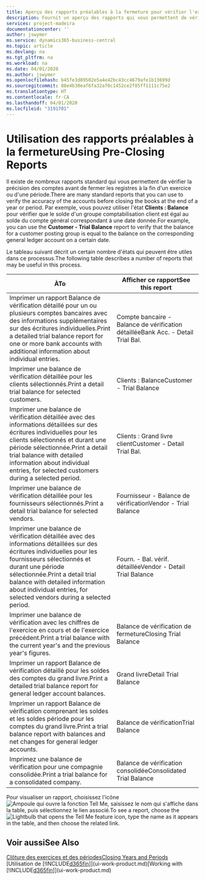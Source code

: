 ```yaml
---
title: Aperçu des rapports préalables à la fermeture pour vérifier l'exactitude des comptes | Microsoft Docs
description: Fournit un aperçu des rapports qui vous permettent de vérifier l'exactitude des comptes avant de fermer les registres à la fin d'un exercice ou d'une période.
services: project-madeira
documentationcenter: ''
author: jswymer
ms.service: dynamics365-business-central
ms.topic: article
ms.devlang: na
ms.tgt_pltfrm: na
ms.workload: na
ms.date: 04/01/2020
ms.author: jswymer
ms.openlocfilehash: b45fe3d89502e5a4e42bc43cc4679afe1b13699d
ms.sourcegitcommit: 88e4b30eaf6fa32af0c1452ce2f85ff1111c75e2
ms.translationtype: HT
ms.contentlocale: fr-CA
ms.lasthandoff: 04/01/2020
ms.locfileid: "3191701"
---
```

# <a name="using-pre-closing-reports"></a><span data-ttu-id="cded7-103">Utilisation des rapports préalables à la fermeture</span><span class="sxs-lookup"><span data-stu-id="cded7-103">Using Pre-Closing Reports</span></span>
<span data-ttu-id="cded7-104">Il existe de nombreux rapports standard qui vous permettent de vérifier la précision des comptes avant de fermer les registres à la fin d'un exercice ou d'une période.</span><span class="sxs-lookup"><span data-stu-id="cded7-104">There are many standard reports that you can use to verify the accuracy of the accounts before closing the books at the end of a year or period.</span></span> <span data-ttu-id="cded7-105">Par exemple, vous pouvez utiliser l'état **Clients : Balance** pour vérifier que le solde d'un groupe comptabilisation client est égal au solde du compte général correspondant à une date donnée.</span><span class="sxs-lookup"><span data-stu-id="cded7-105">For example, you can use the **Customer - Trial Balance** report to verify that the balance for a customer posting group is equal to the balance on the corresponding general ledger account on a certain date.</span></span>

<span data-ttu-id="cded7-106">Le tableau suivant décrit un certain nombre d'états qui peuvent être utiles dans ce processus.</span><span class="sxs-lookup"><span data-stu-id="cded7-106">The following table describes a number of reports that may be useful in this process.</span></span>

| <span data-ttu-id="cded7-107">À</span><span class="sxs-lookup"><span data-stu-id="cded7-107">To</span></span> | <span data-ttu-id="cded7-108">Afficher ce rapport</span><span class="sxs-lookup"><span data-stu-id="cded7-108">See this report</span></span> |
| --- | --- |
| <span data-ttu-id="cded7-109">Imprimer un rapport Balance de vérification détaillé pour un ou plusieurs comptes bancaires avec des informations supplémentaires sur des écritures individuelles.</span><span class="sxs-lookup"><span data-stu-id="cded7-109">Print a detailed trial balance report for one or more bank accounts with additional information about individual entries.</span></span> |<span data-ttu-id="cded7-110">Compte bancaire - Balance de vérification détaillée</span><span class="sxs-lookup"><span data-stu-id="cded7-110">Bank Acc. - Detail Trial Bal.</span></span> |
| <span data-ttu-id="cded7-111">Imprimer une balance de vérification détaillée pour les clients sélectionnés.</span><span class="sxs-lookup"><span data-stu-id="cded7-111">Print a detail trial balance for selected customers.</span></span> |<span data-ttu-id="cded7-112">Clients : Balance</span><span class="sxs-lookup"><span data-stu-id="cded7-112">Customer - Trial Balance</span></span> |
| <span data-ttu-id="cded7-113">Imprimer une balance de vérification détaillée avec des informations détaillées sur des écritures individuelles pour les clients sélectionnés et durant une période sélectionnée.</span><span class="sxs-lookup"><span data-stu-id="cded7-113">Print a detail trial balance with detailed information about individual entries, for selected customers during a selected period.</span></span> |<span data-ttu-id="cded7-114">Clients : Grand livre client</span><span class="sxs-lookup"><span data-stu-id="cded7-114">Customer - Detail Trial Bal.</span></span> |
| <span data-ttu-id="cded7-115">Imprimer une balance de vérification détaillée pour les fournisseurs sélectionnés.</span><span class="sxs-lookup"><span data-stu-id="cded7-115">Print a detail trial balance for selected vendors.</span></span> |<span data-ttu-id="cded7-116">Fournisseur - Balance de vérification</span><span class="sxs-lookup"><span data-stu-id="cded7-116">Vendor - Trial Balance</span></span> |
| <span data-ttu-id="cded7-117">Imprimer une balance de vérification détaillée avec des informations détaillées sur des écritures individuelles pour les fournisseurs sélectionnés et durant une période sélectionnée.</span><span class="sxs-lookup"><span data-stu-id="cded7-117">Print a detail trial balance with detailed information about individual entries, for selected vendors during a selected period.</span></span> |<span data-ttu-id="cded7-118">Fourn. - Bal. vérif. détaillée</span><span class="sxs-lookup"><span data-stu-id="cded7-118">Vendor - Detail Trial Balance</span></span> |
| <span data-ttu-id="cded7-119">Imprimer une balance de vérification avec les chiffres de l'exercice en cours et de l'exercice précédent.</span><span class="sxs-lookup"><span data-stu-id="cded7-119">Print a trial balance with the current year's and the previous year's figures.</span></span> |<span data-ttu-id="cded7-120">Balance de vérification de fermeture</span><span class="sxs-lookup"><span data-stu-id="cded7-120">Closing Trial Balance</span></span> |
| <span data-ttu-id="cded7-121">Imprimer un rapport Balance de vérification détaillé pour les soldes des comptes du grand livre.</span><span class="sxs-lookup"><span data-stu-id="cded7-121">Print a detailed trial balance report for general ledger account balances.</span></span> |<span data-ttu-id="cded7-122">Grand livre</span><span class="sxs-lookup"><span data-stu-id="cded7-122">Detail Trial Balance</span></span> |
| <span data-ttu-id="cded7-123">Imprimer un rapport Balance de vérification comprenant les soldes et les soldes période pour les comptes du grand livre.</span><span class="sxs-lookup"><span data-stu-id="cded7-123">Print a trial balance report with balances and net changes for general ledger accounts.</span></span> |<span data-ttu-id="cded7-124">Balance de vérification</span><span class="sxs-lookup"><span data-stu-id="cded7-124">Trial Balance</span></span> |
| <span data-ttu-id="cded7-125">Imprimez une balance de vérification pour une compagnie consolidée.</span><span class="sxs-lookup"><span data-stu-id="cded7-125">Print a trial balance for a consolidated company.</span></span> |<span data-ttu-id="cded7-126">Balance de vérification consolidée</span><span class="sxs-lookup"><span data-stu-id="cded7-126">Consolidated Trial Balance</span></span> |

<span data-ttu-id="cded7-127">Pour visualiser un rapport, choisissez l'icône ![Ampoule qui ouvre la fonction Tell Me](media/ui-search/search_small.png "Dites-moi ce que vous voulez faire"), saisissez le nom qui s'affiche dans la table, puis sélectionnez le lien associé.</span><span class="sxs-lookup"><span data-stu-id="cded7-127">To see a report, choose the ![Lightbulb that opens the Tell Me feature](media/ui-search/search_small.png "Tell me what you want to do") icon, type the name as it appears in the table, and then choose the related link.</span></span>

## <a name="see-also"></a><span data-ttu-id="cded7-128">Voir aussi</span><span class="sxs-lookup"><span data-stu-id="cded7-128">See Also</span></span>
[<span data-ttu-id="cded7-129">Clôture des exercices et des périodes</span><span class="sxs-lookup"><span data-stu-id="cded7-129">Closing Years and Periods</span></span>](year-close-years-periods.md)  
<span data-ttu-id="cded7-130">[Utilisation de [!INCLUDE[d365fin](includes/d365fin_md.md)]](ui-work-product.md)</span><span class="sxs-lookup"><span data-stu-id="cded7-130">[Working with [!INCLUDE[d365fin](includes/d365fin_md.md)]](ui-work-product.md)</span></span>

